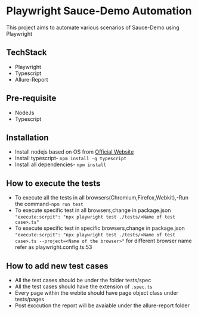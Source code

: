 # Playwright Sauce-Demo Automation 
This project aims to automate various scenarios of Sauce-Demo using Playwright

## TechStack
- Playwright
- Typescript
- Allure-Report

## Pre-requisite
- NodeJs
- Typescript

## Installation
- Install nodejs based on OS from [Official Website](https://nodejs.org/en/download/package-manager)
- Install typescript- `npm install -g typescript`
- Install all dependencies- `npm install`

## How to execute the tests
-  To execute all the tests in all browsers(Chromium,Firefox,Webkit),-Run the command-`npm run test`
- To execute specific test in all browsers,change in package.json `"execute:scrpit": "npx playwright test ./tests/<Name of test case>.ts"`
- To execute specific test in specific browsers,change in package.json `"execute:scrpit": "npx playwright test ./tests/<Name of test case>.ts --project=<Name of the browser>"` for different browser name refer as playwright.config.ts:53

## How to add new test cases
- All the test cases should be under the folder tests/spec
- All the test cases should have the extension of `.spec.ts`
- Every page within the webite should have page object class under tests/pages
- Post exccution the report will be avaiable under the allure-report folder